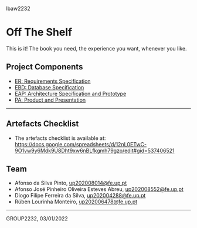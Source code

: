 lbaw2232

# Off The Shelf

This is it! The book you need, the experience you want, whenever you like.

## Project Components

- [ER: Requirements Specification](/docs/er.md)
- [EBD: Database Specification](/docs/ebd.md)
- [EAP: Architecture Specification and Prototype](/docs/eap.md)
- [PA: Product and Presentation](/docs/pa.md)

---

## Artefacts Checklist

- The artefacts checklist is available at: https://docs.google.com/spreadsheets/d/12nL0ETwC-9O1vw9y6Mdk9U8Dht9xw6nBLfkgmh79gzo/edit#gid=537406521

## Team

- Afonso da Silva Pinto, up202008014@fe.up.pt
- Afonso José Pinheiro Oliveira Esteves Abreu, up202008552@fe.up.pt
- Diogo Filipe Ferreira da Silva, up202004288@fe.up.pt
- Rúben Lourinha Monteiro, up202006478@fe.up.pt

***
GROUP2232, 03/01/2022
